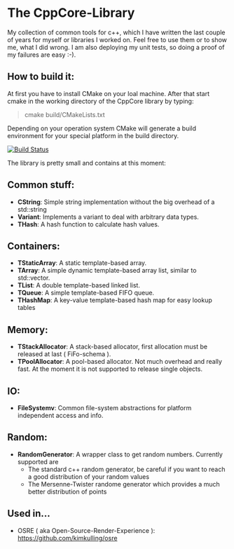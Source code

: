  The CppCore-Library
=====================
My collection of common tools for c++, which I have written the last couple of years 
for myself or libraries I worked on.
Feel free to use them or to show me, what I did wrong. I am also deploying my unit
tests, so doing a proof of my failures are easy :-).

How to build it:
----------------
At first you have to install CMake on your loal machine. After that start cmake
in the working directory of the CppCore library by typing:
> cmake build/CMakeLists.txt

Depending on your operation system CMake will generate a build environment for your 
special platform in the build directory.

[![Build Status](https://travis-ci.org/kimkulling/cppcore.png)](https://travis-ci.org/kimkulling/cppcore)

The library is pretty small and contains at this moment:

Common stuff:
-------------
- **CString**:          Simple string implementation without the big overhead of a std::string
- **Variant**:          Implements a variant to deal with arbitrary data types.
- **THash**:            A hash function to calculate hash values.

Containers:
----------
- **TStaticArray**:     A static template-based array.
- **TArray**:           A simple dynamic template-based array list, similar to std::vector.
- **TList**:            A double template-based linked list.
- **TQueue**:           A simple template-based FIFO queue.
- **THashMap**:         A key-value template-based hash map for easy lookup tables

Memory:
-------
- **TStackAllocator**:  A stack-based allocator, first allocation must be released at last ( FiFo-schema ).
- **TPoolAllocator**:   A pool-based allocator. Not much overhead and really fast. At the moment it is not supported to release single objects.

IO:
---
- **FileSystemv**:      Common file-system abstractions for platform independent access and info.

Random:
-------
- **RandomGenerator**: A wrapper class to get random numbers. Currently supported are 
  + The standard c++ random generator, be careful if you want to reach a good distribution of 
    your random values
  + The Mersenne-Twister randome generator which provides a much better distribution of points

Used in...
----------
- OSRE ( aka Open-Source-Render-Experience ): https://github.com/kimkulling/osre
